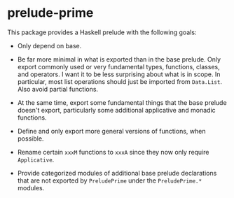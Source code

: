 # prelude-prime

This package provides a Haskell prelude with the following goals:

* Only depend on base.

* Be far more minimal in what is exported than in the base prelude. Only export commonly used or very fundamental
types, functions, classes, and operators. I want it to be less surprising about what is in scope. In particular,
most list operations should just be imported from `Data.List`. Also avoid partial functions.

* At the same time, export some fundamental things that the base prelude doesn't export, particularly
some additional applicative and monadic functions.

* Define and only export more general versions of functions, when possible.

* Rename certain `xxxM` functions to `xxxA` since they now only require `Applicative`.

* Provide categorized modules of additional base prelude declarations that are not exported by `PreludePrime`
under the `PreludePrime.*` modules.
